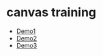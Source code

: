 # canvas training

- [Demo1](https://masakifukunishi.github.io/canvas-sample/basic)
- [Demo2](https://masakifukunishi.github.io/canvas-sample/animation)
- [Demo3](https://masakifukunishi.github.io/canvas-sample/event)
